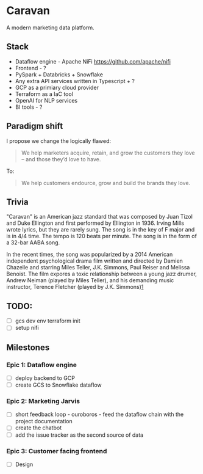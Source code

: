 # Caravan
A modern marketing data platform.

## Stack
- Dataflow engine - Apache NiFi https://github.com/apache/nifi
- Frontend - ?
- PySpark + Databricks + Snowflake
- Any extra API services written in Typescript + ?
- GCP as a primiary cloud provider
- Terraform as a IaC tool
- OpenAI for NLP services
- BI tools - ?

## Paradigm shift
I propose we change the logically flawed:

>We help marketers acquire, retain, and grow the customers they love – and those they’d love to have.

To:

>We help customers endource, grow and build the brands they love.

<!-- TODO -->

## Trivia

"Caravan" is an American jazz standard that was composed by Juan Tizol and Duke Ellington and first performed by Ellington in 1936. Irving Mills wrote lyrics, but they are rarely sung. The song is in the key of F major and is in 4/4 time. The tempo is 120 beats per minute. The song is in the form of a 32-bar AABA song.

In the recent times, the song was popularized by a 2014 American independent psychological drama film written and directed by Damien Chazelle and starring Miles Teller, J.K. Simmons, Paul Reiser and Melissa Benoist. The film expores a toxic relationship between a young jazz drumer, Andrew Neiman (played by Miles Teller), and his demanding music instructor, Terence Fletcher (played by J.K. Simmons)[1](https://youtu.be/ZZY-Ytrw2co)

## TODO:
- [ ] gcs dev env terraform init
- [ ] setup nifi

## Milestones
### Epic 1: Dataflow engine
- [ ] deploy backend to GCP
- [ ] create GCS to Snowflake dataflow
### Epic 2: Marketing Jarvis
- [ ] short feedback loop - ouroboros - feed the dataflow chain with the project documentation
- [ ] create the chatbot
- [ ] add the issue tracker as the second source of data
### Epic 3: Customer facing frontend
- [ ] Design
